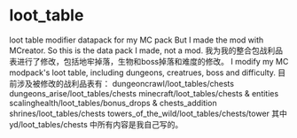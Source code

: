 # loot_table
loot table modifier datapack for my MC pack But I made the mod with MCreator. So this is the data pack I made, not a mod. 
我为我的整合包战利品表进行了修改，包括地牢掉落，生物和boss掉落和难度的修改。
I modify my MC modpack's loot table, including dungeons, creatrues, boss and difficulty.
目前涉及被修改的战利品表有：
dungeoncrawl/loot_tables/chests
dungeons_arise/loot_tables/chests
minecraft/loot_tables/chests & entities
scalinghealth/loot_tables/bonus_drops & chests_addition
shrines/loot_tables/chests
towers_of_the_wild/loot_tables/chests/tower
其中 yd/loot_tables/chests 中所有内容是我自己写的。
